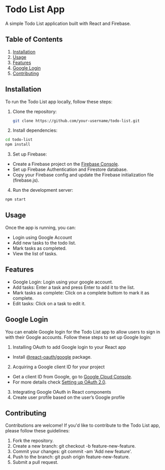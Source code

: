 # Todo List App

A simple Todo List application built with React and Firebase.

## Table of Contents

1. [Installation](#installation)
2. [Usage](#usage)
3. [Features](#features)
4. [Google Login](#google-login)
5. [Contributing](#contributing)

## Installation

To run the Todo List app locally, follow these steps:

1. Clone the repository:

   ```bash
   git clone https://github.com/your-username/todo-list.git
   ```
   
2. Install dependencies:

  ```bash
  cd todo-list
  npm install
  ```

3. Set up Firebase:
   
  - Create a Firebase project on the [Firebase Console](https://console.firebase.google.com/).
  - Set up Firebase Authentication and Firestore database.
  - Copy your Firebase config and update the Firebase initialization file (firebase.js).

4. Run the development server:

  ```bash
  npm start
  ```

## Usage

Once the app is running, you can:
  - Login using Google Account
  - Add new tasks to the todo list.
  - Mark tasks as completed.
  - View the list of tasks.
    
## Features

  - Google Login: Login using your google account.
  - Add tasks: Enter a task and press Enter to add it to the list.
  - Mark tasks as complete: Click on a complete buttom to mark it as complete.
  - Edit tasks: Click on a task to edit it.

## Google Login
You can enable Google login for the Todo List app to allow users to sign in with their Google accounts. Follow these steps to set up Google login:

  1. Installing OAuth to add Google login to your React app
  
  - Install [@react-oauth/google](https://www.npmjs.com/package/@react-oauth/google) package.
    
  2. Acquiring a Google client ID for your project
     
  - Get a client ID from Google, go to [Google Cloud Console](https://console.cloud.google.com/).
  - For more details check [Setting up OAuth 2.0](https://support.google.com/cloud/answer/6158849?hl=en).
    
  3. Integrating Google OAuth in React components
  4. Create user profile based on the user’s Google profile

## Contributing

Contributions are welcome! If you'd like to contribute to the Todo List app, please follow these guidelines:

  1. Fork the repository.
  2. Create a new branch: git checkout -b feature-new-feature.
  3. Commit your changes: git commit -am 'Add new feature'.
  4. Push to the branch: git push origin feature-new-feature.
  5. Submit a pull request.



